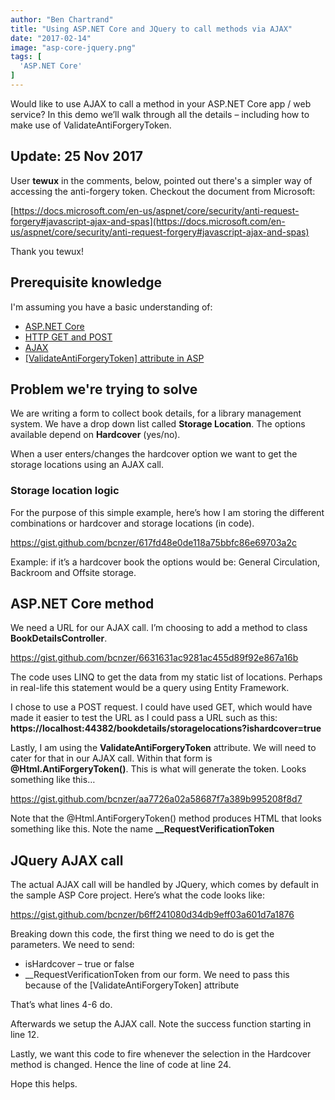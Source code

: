 ```yaml
---
author: "Ben Chartrand"
title: "Using ASP.NET Core and JQuery to call methods via AJAX"
date: "2017-02-14"
image: "asp-core-jquery.png"
tags: [
  'ASP.NET Core'
]
---
```


Would like to use AJAX to call a method in your ASP.NET Core app / web service? In this demo we’ll walk through all the details – including how to make use of ValidateAntiForgeryToken.

## Update: 25 Nov 2017

User **tewux** in the comments, below, pointed out there's a simpler way of accessing the anti-forgery token. Checkout the document from Microsoft:

[https://docs.microsoft.com/en-us/aspnet/core/security/anti-request-forgery#javascript-ajax-and-spas](https://docs.microsoft.com/en-us/aspnet/core/security/anti-request-forgery#javascript-ajax-and-spas)

Thank you tewux!

## Prerequisite knowledge

I'm assuming you have a basic understanding of:

- [ASP.NET Core](https://docs.microsoft.com/en-us/aspnet/core/)
- [HTTP GET and POST](http://www.w3schools.com/Tags/ref_httpmethods.asp)
- [AJAX](http://www.w3schools.com/xml/ajax_intro.asp)
- [\[ValidateAntiForgeryToken\] attribute in ASP](http://www.c-sharpcorner.com/article/purpose-of-validateantiforgerytoken-in-mvc-application/)

## Problem we're trying to solve

We are writing a form to collect book details, for a library management system. We have a drop down list called **Storage Location**. The options available depend on **Hardcover** (yes/no).

When a user enters/changes the hardcover option we want to get the storage locations using an AJAX call.

### Storage location logic

For the purpose of this simple example, here’s how I am storing the different combinations or hardcover and storage locations (in code).

https://gist.github.com/bcnzer/617fd48e0de118a75bbfc86e69703a2c

Example: if it’s a hardcover book the options would be: General Circulation, Backroom and Offsite storage.

## ASP.NET Core method

We need a URL for our AJAX call. I’m choosing to add a method to class **BookDetailsController**.

https://gist.github.com/bcnzer/6631631ac9281ac455d89f92e867a16b

The code uses LINQ to get the data from my static list of locations. Perhaps in real-life this statement would be a query using Entity Framework.

I chose to use a POST request. I could have used GET, which would have made it easier to test the URL as I could pass a URL such as this: **https://localhost:44382/bookdetails/storagelocations?ishardcover=true**

Lastly, I am using the **ValidateAntiForgeryToken** attribute. We will need to cater for that in our AJAX call. Within that form is **@Html.AntiForgeryToken()**. This is what will generate the token. Looks something like this…

https://gist.github.com/bcnzer/aa7726a02a58687f7a389b995208f8d7

Note that the @Html.AntiForgeryToken() method produces HTML that looks something like this. Note the name **\_\_RequestVerificationToken**

> <input name="\_\_RequestVerificationToken" type="hidden" value="CfDJ8EtPyYIqlaFOgtiW4jAOXuSK5rEvXYi5CM-OFWETtxeW34juJ-ugaxrbR-xb2o5NaqcgjmST\_lzBevHVxUQ\_2g6ILNkg\_5J0mLcQIJMJZxPFK8vBCH3grLwnLjC8UhWB\_hAP21me-\_1wxdbyFS28\_\_d-8ox4aSIh\_CLXMAWT5ejXUqsit6gDyRM8AOsx\_eJI2Q">

## JQuery AJAX call

The actual AJAX call will be handled by JQuery, which comes by default in the sample ASP Core project. Here’s what the code looks like:

https://gist.github.com/bcnzer/b6ff241080d34db9eff03a601d7a1876

Breaking down this code, the first thing we need to do is get the parameters. We need to send:

- isHardcover – true or false
- \_\_RequestVerificationToken from our form. We need to pass this because of the \[ValidateAntiForgeryToken\] attribute

That’s what lines 4-6 do.

Afterwards we setup the AJAX call. Note the success function starting in line 12.

Lastly, we want this code to fire whenever the selection in the Hardcover method is changed. Hence the line of code at line 24.

Hope this helps.
